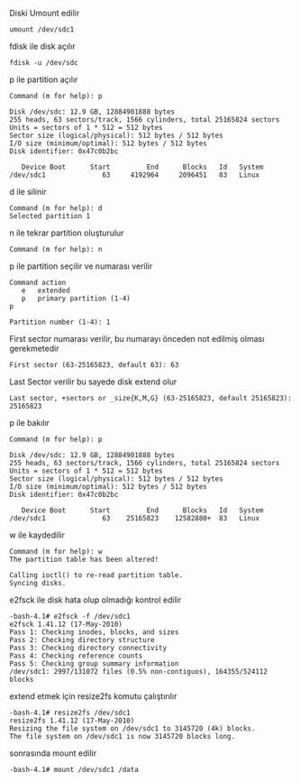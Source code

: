 Diski Umount edilir

    umount /dev/sdc1


fdisk ile disk açılır

    fdisk -u /dev/sdc

p ile partition açılır

~~~
Command (m for help): p

Disk /dev/sdc: 12.9 GB, 12884901888 bytes
255 heads, 63 sectors/track, 1566 cylinders, total 25165824 sectors
Units = sectors of 1 * 512 = 512 bytes
Sector size (logical/physical): 512 bytes / 512 bytes
I/O size (minimum/optimal): 512 bytes / 512 bytes
Disk identifier: 0x47c0b2bc

   Device Boot      Start         End      Blocks   Id   System
/dev/sdc1              63     4192964     2096451   83   Linux
~~~

d ile silinir

~~~
Command (m for help): d
Selected partition 1
~~~

n ile tekrar partition oluşturulur

~~~
Command (m for help): n
~~~


p ile partition seçilir ve numarası verilir

~~~
Command action
   e   extended
   p   primary partition (1-4)
p

Partition number (1-4): 1
~~~

First sector numarası verilir, bu numarayı önceden not edilmiş olması gerekmetedir

~~~
First sector (63-25165823, default 63): 63
~~~

Last Sector verilir bu sayede disk extend olur

~~~
Last sector, +sectors or _size{K,M,G} (63-25165823, default 25165823): 25165823
~~~

p ile bakılır 

~~~
Command (m for help): p

Disk /dev/sdc: 12.9 GB, 12884901888 bytes
255 heads, 63 sectors/track, 1566 cylinders, total 25165824 sectors
Units = sectors of 1 * 512 = 512 bytes
Sector size (logical/physical): 512 bytes / 512 bytes
I/O size (minimum/optimal): 512 bytes / 512 bytes
Disk identifier: 0x47c0b2bc

   Device Boot      Start         End      Blocks   Id   System
/dev/sdc1              63    25165823    12582880+  83   Linux
~~~

w ile kaydedilir

~~~
Command (m for help): w
The partition table has been altered!

Calling ioctl() to re-read partition table.
Syncing disks.
~~~

e2fsck ile disk hata olup olmadığı kontrol edilir

~~~
-bash-4.1# e2fsck -f /dev/sdc1
e2fsck 1.41.12 (17-May-2010)
Pass 1: Checking inodes, blocks, and sizes
Pass 2: Checking directory structure
Pass 3: Checking directory connectivity
Pass 4: Checking reference counts
Pass 5: Checking group summary information
/dev/sdc1: 2997/131072 files (0.5% non-contiguos), 164355/524112 blocks
~~~

extend etmek için resize2fs komutu çalıştırılır

~~~
-bash-4.1# resize2fs /dev/sdc1
resize2fs 1.41.12 (17-May-2010)
Resizing the file system on /dev/sdc1 to 3145720 (4k) blocks.
The file system on /dev/sdc1 is now 3145720 blocks long.
~~~

sonrasında mount edilir

~~~
-bash-4.1# mount /dev/sdc1 /data
~~~








